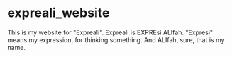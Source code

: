 # expreali_website
This is my website for "Expreali". Expreali is EXPREsi ALIfah. "Expresi" means my expression, for thinking something. And ALIfah, sure, that is my name. 
